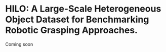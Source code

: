 # HILO: A Large-Scale Heterogeneous Object Dataset for Benchmarking Robotic Grasping Approaches.

Coming soon

